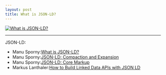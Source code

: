 ```yaml
---
layout: post
title: What is JSON-LD?
---
```


[![What is JSON-LD?](https://i.ytimg.com/vi/vioCbTo3C-4/hqdefault.jpg)](https://www.youtube.com/embed/vioCbTo3C-4 "What is JSON-LD?")

***
JSON-LD:
* Manu Sporny:[What is JSON-LD?](https://youtu.be/vioCbTo3C-4)
* Manu Sporny:[JSON-LD: Compaction and Expansion](https://youtu.be/Tm3fD89dqRE)
* Manu Sporny:[JSON-LD: Core Markup](https://youtu.be/UmvWk_TQ30A)
* Markus Lanthaler:[How to Build Linked Data APIs with JSON LD](https://youtu.be/fJCtaNRxg9M)
